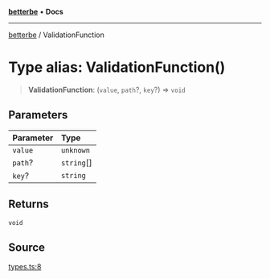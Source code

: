 [**betterbe**](../README.md) • **Docs**

---

[betterbe](../README.md) / ValidationFunction

# Type alias: ValidationFunction()

> **ValidationFunction**: (`value`, `path`?, `key`?) => `void`

## Parameters

| Parameter | Type       |
| :-------- | :--------- |
| `value`   | `unknown`  |
| `path`?   | `string`[] |
| `key`?    | `string`   |

## Returns

`void`

## Source

[types.ts:8](https://github.com/ericvera/betterbe/blob/main/src/types.ts#L8)
